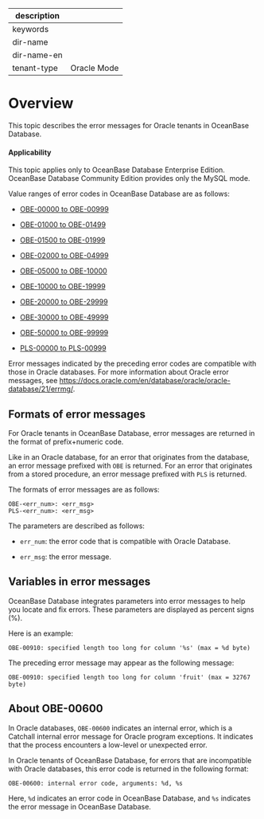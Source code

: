 
|description||
|---|---|
|keywords||
|dir-name||
|dir-name-en||
|tenant-type|Oracle Mode|

# Overview

This topic describes the error messages for Oracle tenants in OceanBase Database.

  <main id="notice" >
    <h4>Applicability</h4>
    <p>This topic applies only to OceanBase Database Enterprise Edition. OceanBase Database Community Edition provides only the MySQL mode. </p>
  </main>

Value ranges of error codes in OceanBase Database are as follows:

* [OBE-00000 to OBE-00999](200.obe-00000-to-obe-00999-of-oracle-mode.md)

* [OBE-01000 to OBE-01499](300.obe-01000-to-obe-01499-of-oracle-mode.md)

* [OBE-01500 to OBE-01999](400.obe-01500-to-obe-01999-of-oracle-mode.md)

* [OBE-02000 to OBE-04999](500.obe-02000-to-obe-04999-of-oracle-mode.md)

* [OBE-05000 to OBE-10000](600.obe-05000-to-obe-10000-of-oracle-mode.md)

* [OBE-10000 to OBE-19999](700.obe-10000-to-obe-19999-of-oracle-mode.md)

* [OBE-20000 to OBE-29999](800.obe-20000-to-obe-29999-of-oracle-mode.md)

* [OBE-30000 to OBE-49999](900.obe-30000-to-obe-49999-of-oracle-mode.md)

* [OBE-50000 to OBE-99999](1000.obe-50000-to-obe-99999-of-oracle-mode.md)

* [PLS-00000 to PLS-00999](/1100.pls-00000-to-pls-00999-of-oracle-mode.md)

Error messages indicated by the preceding error codes are compatible with those in Oracle databases. For more information about Oracle error messages, see <https://docs.oracle.com/en/database/oracle/oracle-database/21/errmg/>.

## Formats of error messages

For Oracle tenants in OceanBase Database, error messages are returned in the format of prefix+numeric code.

Like in an Oracle database, for an error that originates from the database, an error message prefixed with `OBE` is returned. For an error that originates from a stored procedure, an error message prefixed with `PLS` is returned.

The formats of error messages are as follows:

```unknow
OBE-<err_num>: <err_msg>
PLS-<err_num>: <err_msg>
```

The parameters are described as follows:

* `err_num`: the error code that is compatible with Oracle Database.

* `err_msg`: the error message.

## Variables in error messages

OceanBase Database integrates parameters into error messages to help you locate and fix errors. These parameters are displayed as percent signs (%).

Here is an example:

```unknow
OBE-00910: specified length too long for column '%s' (max = %d byte)
```

The preceding error message may appear as the following message:

```unknow
OBE-00910: specified length too long for column 'fruit' (max = 32767 byte)
```

## About OBE-00600

In Oracle databases, `OBE-00600` indicates an internal error, which is a Catchall internal error message for Oracle program exceptions. It indicates that the process encounters a low-level or unexpected error.

In Oracle tenants of OceanBase Database, for errors that are incompatible with Oracle databases, this error code is returned in the following format:

```unknow
OBE-00600: internal error code, arguments: %d, %s
```

Here, `%d` indicates an error code in OceanBase Database, and `%s` indicates the error message in OceanBase Database.

